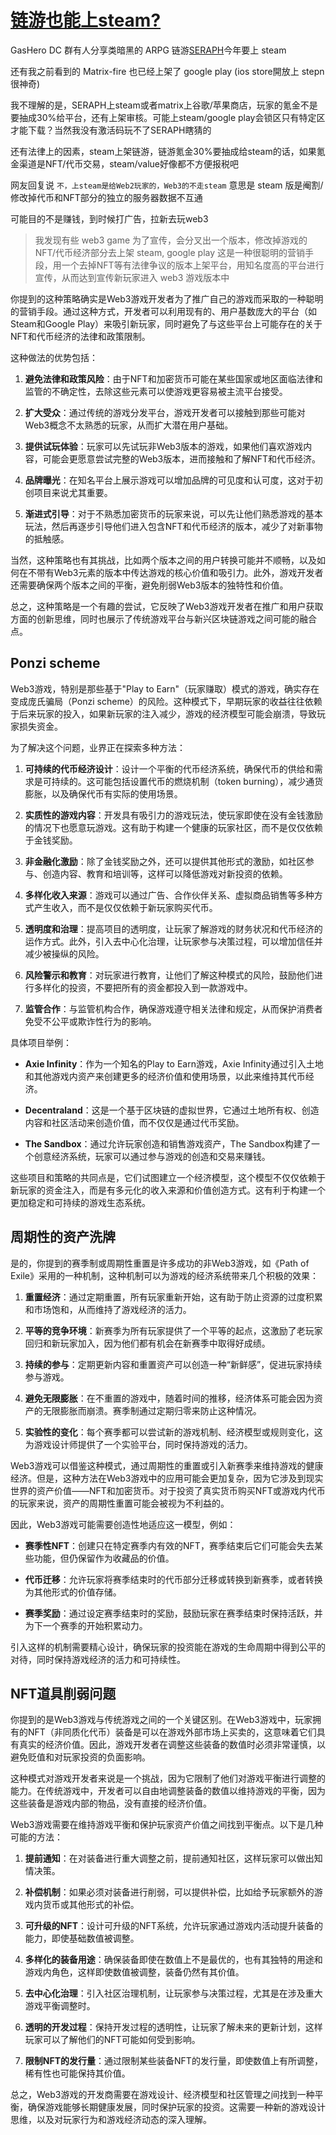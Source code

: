 # [链游也能上steam?](/2024/02/web3_gamefi_launch_on_steam_or_google_play.md)

GasHero DC 群有人分享类暗黑的 ARPG 链游[SERAPH](https://store.steampowered.com/app/2589920/SERAPH__In_the_Darkness/)今年要上 steam

还有我之前看到的 Matrix-fire 也已经上架了 google play (ios store開放上 stepn很神奇)

我不理解的是，SERAPH上steam或者matrix上谷歌/苹果商店，玩家的氪金不是要抽成30%给平台，还有上架审核。可能上steam/google play会锁区只有特定区才能下载？当然我没有激活码玩不了SERAPH瞎猜的

还有法律上的因素，steam上架链游，链游氪金30%要抽成给steam的话，如果氪金渠道是NFT/代币交易，steam/value好像都不方便报税吧

网友回复说 `不，上steam是给Web2玩家的，Web3的不走steam` 意思是 steam 版是阉割/修改掉代币和NFT部分的独立的服务器数据不互通

可能目的不是赚钱，到时候打广告，拉新去玩web3

> 我发现有些 web3 game 为了宣传，会分叉出一个版本，修改掉游戏的NFT/代币经济部分去上架 steam, google play 这是一种很聪明的营销手段，用一个去掉NFT等有法律争议的版本上架平台，用知名度高的平台进行宣传，从而达到宣传新玩家进入 web3 游戏版本中

你提到的这种策略确实是Web3游戏开发者为了推广自己的游戏而采取的一种聪明的营销手段。通过这种方式，开发者可以利用现有的、用户基数庞大的平台（如Steam和Google Play）来吸引新玩家，同时避免了与这些平台上可能存在的关于NFT和代币经济的法律和政策限制。

这种做法的优势包括：

1. **避免法律和政策风险**：由于NFT和加密货币可能在某些国家或地区面临法律和监管的不确定性，去除这些元素可以使游戏更容易被主流平台接受。

2. **扩大受众**：通过传统的游戏分发平台，游戏开发者可以接触到那些可能对Web3概念不太熟悉的玩家，从而扩大潜在用户基础。

3. **提供试玩体验**：玩家可以先试玩非Web3版本的游戏，如果他们喜欢游戏内容，可能会更愿意尝试完整的Web3版本，进而接触和了解NFT和代币经济。

4. **品牌曝光**：在知名平台上展示游戏可以增加品牌的可见度和认可度，这对于初创项目来说尤其重要。

5. **渐进式引导**：对于不熟悉加密货币的玩家来说，可以先让他们熟悉游戏的基本玩法，然后再逐步引导他们进入包含NFT和代币经济的版本，减少了对新事物的抵触感。

当然，这种策略也有其挑战，比如两个版本之间的用户转换可能并不顺畅，以及如何在不带有Web3元素的版本中传达游戏的核心价值和吸引力。此外，游戏开发者还需要确保两个版本之间的平衡，避免削弱Web3版本的独特性和价值。

总之，这种策略是一个有趣的尝试，它反映了Web3游戏开发者在推广和用户获取方面的创新思维，同时也展示了传统游戏平台与新兴区块链游戏之间可能的融合点。

## Ponzi scheme

Web3游戏，特别是那些基于"Play to Earn"（玩家赚取）模式的游戏，确实存在变成庞氏骗局（Ponzi scheme）的风险。这种模式下，早期玩家的收益往往依赖于后来玩家的投入，如果新玩家的注入减少，游戏的经济模型可能会崩溃，导致玩家损失资金。

为了解决这个问题，业界正在探索多种方法：

1. **可持续的代币经济设计**：设计一个平衡的代币经济系统，确保代币的供给和需求是可持续的。这可能包括设置代币的燃烧机制（token burning），减少通货膨胀，以及确保代币有实际的使用场景。

2. **实质性的游戏内容**：开发具有吸引力的游戏玩法，使玩家即使在没有金钱激励的情况下也愿意玩游戏。这有助于构建一个健康的玩家社区，而不是仅仅依赖于金钱奖励。

3. **非金融化激励**：除了金钱奖励之外，还可以提供其他形式的激励，如社区参与、创造内容、教育和培训等，这样可以降低游戏对新投资的依赖。

4. **多样化收入来源**：游戏可以通过广告、合作伙伴关系、虚拟商品销售等多种方式产生收入，而不是仅仅依赖于新玩家购买代币。

5. **透明度和治理**：提高项目的透明度，让玩家了解游戏的财务状况和代币经济的运作方式。此外，引入去中心化治理，让玩家参与决策过程，可以增加信任并减少被操纵的风险。

6. **风险警示和教育**：对玩家进行教育，让他们了解这种模式的风险，鼓励他们进行多样化的投资，不要把所有的资金都投入到一款游戏中。

7. **监管合作**：与监管机构合作，确保游戏遵守相关法律和规定，从而保护消费者免受不公平或欺诈性行为的影响。

具体项目举例：

- **Axie Infinity**：作为一个知名的Play to Earn游戏，Axie Infinity通过引入土地和其他游戏内资产来创建更多的经济价值和使用场景，以此来维持其代币经济。

- **Decentraland**：这是一个基于区块链的虚拟世界，它通过土地所有权、创造内容和社区活动来创造价值，而不仅仅是通过代币奖励。

- **The Sandbox**：通过允许玩家创造和销售游戏资产，The Sandbox构建了一个创意经济系统，玩家可以通过参与游戏的创造和交易来赚钱。

这些项目和策略的共同点是，它们试图建立一个经济模型，这个模型不仅仅依赖于新玩家的资金注入，而是有多元化的收入来源和价值创造方式。这有利于构建一个更加稳定和可持续的游戏生态系统。

## 周期性的资产洗牌

是的，你提到的赛季制或周期性重置是许多成功的非Web3游戏，如《Path of Exile》采用的一种机制，这种机制可以为游戏的经济系统带来几个积极的效果：

1. **重置经济**：通过定期重置，所有玩家重新开始，这有助于防止资源的过度积累和市场饱和，从而维持了游戏经济的活力。

2. **平等的竞争环境**：新赛季为所有玩家提供了一个平等的起点，这激励了老玩家回归和新玩家加入，因为他们都有机会在新赛季中取得好成绩。

3. **持续的参与**：定期更新内容和重置资产可以创造一种“新鲜感”，促进玩家持续参与游戏。

4. **避免无限膨胀**：在不重置的游戏中，随着时间的推移，经济体系可能会因为资产的无限膨胀而崩溃。赛季制通过定期归零来防止这种情况。

5. **实验性的变化**：每个赛季都可以尝试新的游戏机制、经济模型或规则变化，这为游戏设计师提供了一个实验平台，同时保持游戏的活力。

Web3游戏可以借鉴这种模式，通过周期性的重置或引入新赛季来维持游戏的健康经济。但是，这种方法在Web3游戏中的应用可能会更加复杂，因为它涉及到现实世界的资产价值——NFT和加密货币。对于投资了真实货币购买NFT或游戏内代币的玩家来说，资产的周期性重置可能会被视为不利益的。

因此，Web3游戏可能需要创造性地适应这一模型，例如：

- **赛季性NFT**：创建只在特定赛季内有效的NFT，赛季结束后它们可能会失去某些功能，但仍保留作为收藏品的价值。

- **代币迁移**：允许玩家将赛季结束时的代币部分迁移或转换到新赛季，或者转换为其他形式的价值存储。

- **赛季奖励**：通过设定赛季结束时的奖励，鼓励玩家在赛季结束时保持活跃，并为下一个赛季的开始积累动力。

引入这样的机制需要精心设计，确保玩家的投资能在游戏的生命周期中得到公平的对待，同时保持游戏经济的活力和可持续性。

## NFT道具削弱问题

你提到的是Web3游戏与传统游戏之间的一个关键区别。在Web3游戏中，玩家拥有的NFT（非同质化代币）装备是可以在游戏外部市场上买卖的，这意味着它们具有真实的经济价值。因此，游戏开发者在调整这些装备的数值时必须非常谨慎，以避免贬值和对玩家投资的负面影响。

这种模式对游戏开发者来说是一个挑战，因为它限制了他们对游戏平衡进行调整的能力。在传统游戏中，开发者可以自由地调整装备的数值以维持游戏的平衡，因为这些装备是游戏内部的物品，没有直接的经济价值。

Web3游戏需要在维持游戏平衡和保护玩家资产价值之间找到平衡点。以下是几种可能的方法：

1. **提前通知**：在对装备进行重大调整之前，提前通知社区，这样玩家可以做出知情决策。

2. **补偿机制**：如果必须对装备进行削弱，可以提供补偿，比如给予玩家额外的游戏内货币或其他形式的补偿。

3. **可升级的NFT**：设计可升级的NFT系统，允许玩家通过游戏内活动提升装备的能力，即使基础数值被调整。

4. **多样化的装备用途**：确保装备即使在数值上不是最优的，也有其独特的用途和游戏内角色，这样即使数值被调整，装备仍然有其价值。

5. **去中心化治理**：引入社区治理机制，让玩家参与决策过程，尤其是在涉及重大游戏平衡调整时。

6. **透明的开发过程**：保持开发过程的透明性，让玩家了解未来的更新计划，这样玩家可以了解他们的NFT可能如何受到影响。

7. **限制NFT的发行量**：通过限制某些装备NFT的发行量，即使数值上有所调整，稀有性也可能保持其价值。

总之，Web3游戏的开发商需要在游戏设计、经济模型和社区管理之间找到一种平衡，确保游戏能够长期健康发展，同时保护玩家的投资。这需要一种新的游戏设计思维，以及对玩家行为和游戏经济动态的深入理解。

